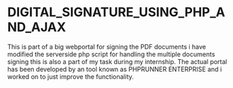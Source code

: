 # DIGITAL_SIGNATURE_USING_PHP_AND_AJAX
This is part of a big webportal for signing the PDF documents i have modified the serverside php script for handling the multiple documents signing this is also a part of my task during my internship.
The actual portal has been developed by an tool known as PHPRUNNER ENTERPRISE and i worked on to just improve the functionality.
